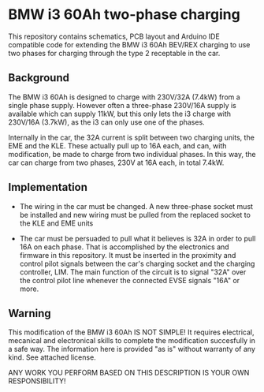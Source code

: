 # BMW i3 60Ah two-phase charging

This repository contains schematics, PCB layout and Arduino IDE compatible
code for extending the BMW i3 60Ah BEV/REX charging to use two phases
for charging through the type 2 receptable in the car.

## Background

The BMW i3 60Ah is designed to charge with 230V/32A (7.4kW) from a single
phase supply. However often a three-phase 230V/16A supply is available
which can supply 11kW, but this only lets the i3 charge with 230V/16A (3.7kW),
as the i3 can only use one of the phases.

Internally in the car, the 32A current is split between two charging units,
the EME and the KLE. These actually pull up to 16A each, and can, with
modification, be made to charge from two individual phases. In this way,
the car can charge from two phases, 230V at 16A each, in total 7.4kW.

## Implementation

* The wiring in the car must be changed. A new three-phase socket must be
  installed and new wiring must be pulled from the replaced socket to the
  KLE and EME units

* The car must be persuaded to pull what it believes is 32A in order to
  pull 16A on each phase. That is accomplished by the electronics and
  firmware in this repository. It must be inserted in the proximity and
  control pilot signals between the car's charging socket and the charging
  controller, LIM. The main function of the circuit is to signal "32A" over
  the control pilot line whenever the connected EVSE signals "16A" or more.

## Warning

This modification of the BMW i3 60Ah IS NOT SIMPLE! It requires electrical,
mecanical and electronical skills to complete the modification succesfully
in a safe way. The information here is provided "as is" without warranty of
any kind. See attached license.

ANY WORK YOU PERFORM BASED ON THIS DESCRIPTION IS YOUR OWN RESPONSIBILITY!
